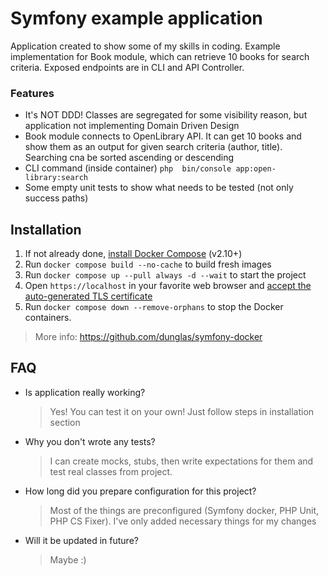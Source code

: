 # Symfony example application

Application created to show some of my skills in coding.
Example implementation for Book module, which can retrieve 10 books for search criteria.
Exposed endpoints are in CLI and API Controller.

### Features

* It's NOT DDD! Classes are segregated for some visibility reason, but application not implementing Domain Driven Design
* Book module connects to OpenLibrary API. It can get 10 books and show them as an output for given search criteria (author, title). Searching cna be sorted ascending or descending
* CLI command (inside container) `php  bin/console app:open-library:search`
* Some empty unit tests to show what needs to be tested (not only success paths)

## Installation

1. If not already done, [install Docker Compose](https://docs.docker.com/compose/install/) (v2.10+)
2. Run `docker compose build --no-cache` to build fresh images
3. Run `docker compose up --pull always -d --wait` to start the project
4. Open `https://localhost` in your favorite web browser and [accept the auto-generated TLS certificate](https://stackoverflow.com/a/15076602/1352334)
5. Run `docker compose down --remove-orphans` to stop the Docker containers.

> More info: https://github.com/dunglas/symfony-docker

## FAQ

* Is application really working?
    > Yes! You can test it on your own! Just follow steps in installation section

* Why you don't wrote any tests?
    > I can create mocks, stubs, then write expectations for them and test real classes from project.

* How long did you prepare configuration for this project?
    > Most of the things are preconfigured (Symfony docker, PHP Unit, PHP CS Fixer). I've only added necessary things for my changes

* Will it be updated in future?
    > Maybe :)

